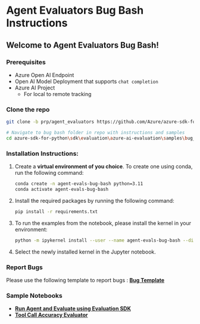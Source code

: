 # Agent Evaluators Bug Bash Instructions

## Welcome to Agent Evaluators Bug Bash!

### Prerequisites
- Azure Open AI Endpoint
- Open AI Model Deployment that supports `chat completion`
- Azure AI Project
  - For local to remote tracking

### Clone the repo
```bash
git clone -b prp/agent_evaluators https://github.com/Azure/azure-sdk-for-python

# Navigate to bug bash folder in repo with instructions and samples
cd azure-sdk-for-python\sdk\evaluation\azure-ai-evaluation\samples\bug_bash
```

### Installation Instructions:

1. Create a **virtual environment of you choice**. To create one using conda, run the following command:
    ```bash
    conda create -n agent-evals-bug-bash python=3.11
    conda activate agent-evals-bug-bash
    ```
2. Install the required packages by running the following command:
    ```bash
   pip install -r requirements.txt
    ```
3. To run the examples from the notebook, please install the kernel in your environment:
   ```bash
   python -m ipykernel install --user --name agent-evals-bug-bash --display-name "agent-evals-bug-bash"
   ```
4. Select the newly installed kernel in the Jupyter notebook.

### Report Bugs

Please use the following template to report bugs : [**Bug Template**](https://msdata.visualstudio.com/3adb301f-9ede-41f2-933b-fcd1a486ff7f/_workitems/create/Bug?templateId=9079923c-1e6d-4341-be65-a0665e17f0d7&ownerId=8d25f9a6-0175-4ac6-8d4e-c1e2702a635c)

### Sample Notebooks

- [**Run Agent and Evaluate using Evaluation SDK**](./agent_evaluation.ipynb)
- [**Tool Call Accuracy Evaluator**](./tool_call_accuracy.ipynb)
